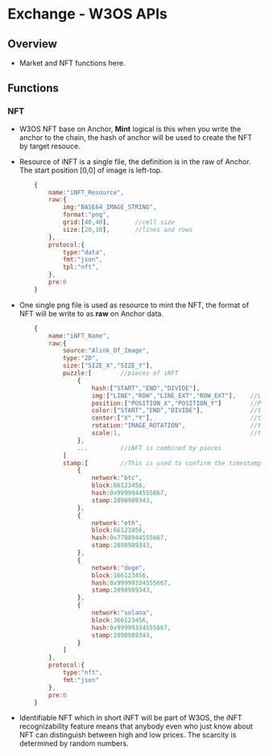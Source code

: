 # Exchange - W3OS APIs

## Overview

- Market and NFT functions here.

## Functions

### NFT

- W3OS NFT base on Anchor, **Mint** logical is this when you write the anchor to the chain, the hash of anchor will be used to create the NFT by target resouce.

- Resource of iNFT is a single file, the definition is in the raw of Anchor. The start position [0,0] of image is left-top.

    ```Javascript
        {
            name:"iNFT_Resource",
            raw:{
                img:"BASE64_IMAGE_STRING",
                format:"png",
                grid:[40,40],       //cell size
                size:[20,10],       //lines and rows
            },
            protocol:{
                type:"data",
                fmt:"json",
                tpl:"nft",
            },
            pre:0
        }
    ```

- One single png file is used as resource to mint the NFT, the format of NFT will be write to as **raw** on Anchor data.

    ```Javascript
        {
            name:"iNFT_Name",
            raw:{
                source:"Alink_Of_Image",
                type:"2D",
                size:["SIZE_X","SIZE_Y"],
                puzzle:[        //pieces of iNFT
                    {
                        hash:["START","END","DIVIDE"],
                        img:["LINE","ROW","LINE_EXT","ROW_EXT"],    //LINE_EXT and ROW_EXT is optional
                        position:["POSITION_X","POSITION_Y"]        //Position of this piece         
                        color:["START","END","DIVIDE"],             //this is optional
                        center:["X","Y"],                           //this is optional, default is center of cell
                        rotation:"IMAGE_ROTATION",                  //this is optional
                        scale:1,                                    //this is optional
                    },
                    ...         //iNFT is combined by pieces
                ]
                stamp:[         //This is used to confirm the timestamp of iNFT
                    {
                        network:"btc",
                        block:66123456,
                        hash:0x9999944555667,
                        stamp:2898989343,
                    },
                    {
                        network:"eth",
                        block:66123456,
                        hash:0x7788944555667,
                        stamp:2898989343,
                    },
                    {
                        network:"doge",
                        block:166123456,
                        hash:0x99999334555667,
                        stamp:2898989343,
                    },
                    {
                        network:"solana",
                        block:366123456,
                        hash:0x99999334555667,
                        stamp:2898989343,
                    }
                ]
            },
            protocol:{
                type:"nft",
                fmt:"json"
            },
            pre:0
        }
    ```



- Identifiable NFT which in short iNFT will be part of W3OS, the iNFT recognizability feature  means that anybody even who just know about NFT can distinguish between high and low prices. The scarcity is determined by random numbers.